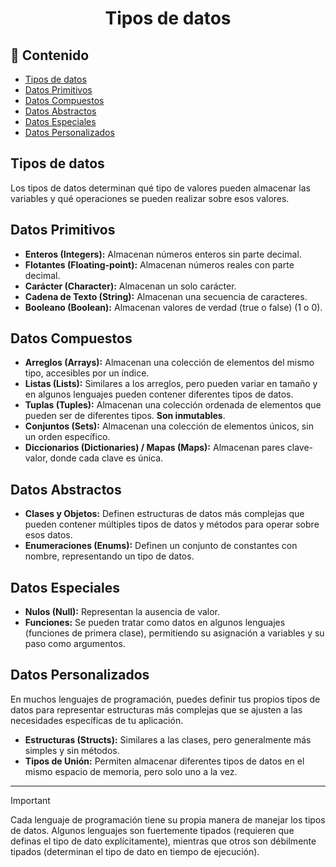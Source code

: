 <h1 align="center">Tipos de datos</h1>

<h2>📑 Contenido</h2>

- [Tipos de datos](#tipos-de-datos)
- [Datos Primitivos](#datos-primitivos)
- [Datos Compuestos](#datos-compuestos)
- [Datos Abstractos](#datos-abstractos)
- [Datos Especiales](#datos-especiales)
- [Datos Personalizados](#datos-personalizados)

## Tipos de datos

Los tipos de datos determinan qué tipo de valores pueden almacenar las variables y qué operaciones se pueden realizar sobre esos valores.

## Datos Primitivos

- **Enteros (Integers):** Almacenan números enteros sin parte decimal.
- **Flotantes (Floating-point):** Almacenan números reales con parte decimal.
- **Carácter (Character):** Almacenan un solo carácter.
- **Cadena de Texto (String):** Almacenan una secuencia de caracteres.
- **Booleano (Boolean):** Almacenan valores de verdad (true o false) (1 o 0).

## Datos Compuestos

- **Arreglos (Arrays):** Almacenan una colección de elementos del mismo tipo, accesibles por un índice.
- **Listas (Lists):** Similares a los arreglos, pero pueden variar en tamaño y en algunos lenguajes pueden contener diferentes tipos de datos.
- **Tuplas (Tuples):** Almacenan una colección ordenada de elementos que pueden ser de diferentes tipos. **Son inmutables**.
- **Conjuntos (Sets):** Almacenan una colección de elementos únicos, sin un orden específico.
- **Diccionarios (Dictionaries) / Mapas (Maps):** Almacenan pares clave-valor, donde cada clave es única.

## Datos Abstractos

- **Clases y Objetos:** Definen estructuras de datos más complejas que pueden contener múltiples tipos de datos y métodos para operar sobre esos datos.
- **Enumeraciones (Enums):** Definen un conjunto de constantes con nombre, representando un tipo de datos.

## Datos Especiales

- **Nulos (Null):** Representan la ausencia de valor.
- **Funciones:** Se pueden tratar como datos en algunos lenguajes (funciones de primera clase), permitiendo su asignación a variables y su paso como argumentos.

## Datos Personalizados

En muchos lenguajes de programación, puedes definir tus propios tipos de datos para representar estructuras más complejas que se ajusten a las necesidades específicas de tu aplicación.

- **Estructuras (Structs):** Similares a las clases, pero generalmente más simples y sin métodos.
- **Tipos de Unión:** Permiten almacenar diferentes tipos de datos en el mismo espacio de memoria, pero solo uno a la vez.

---

> [!IMPORTANT]
>
> Cada lenguaje de programación tiene su propia manera de manejar los tipos de datos. Algunos lenguajes son fuertemente tipados (requieren que definas el tipo de dato explícitamente), mientras que otros son débilmente tipados (determinan el tipo de dato en tiempo de ejecución).
